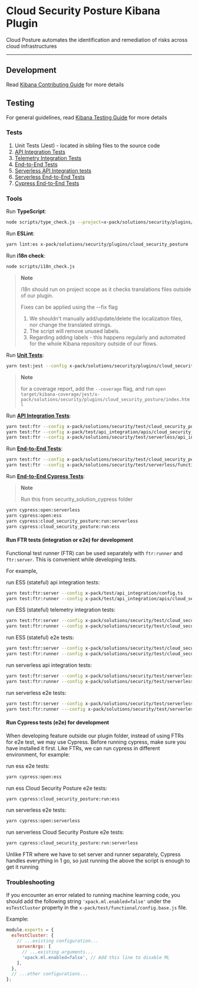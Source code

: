 # Cloud Security Posture Kibana Plugin

Cloud Posture automates the identification and remediation of risks across cloud infrastructures

---

## Development

Read [Kibana Contributing Guide](https://github.com/elastic/kibana/blob/main/CONTRIBUTING.md) for more details

## Testing

For general guidelines, read [Kibana Testing Guide](https://www.elastic.co/guide/en/kibana/current/development-tests.html) for more details

### Tests

1. Unit Tests (Jest) - located in sibling files to the source code
1. [API Integration Tests](../../../../test/api_integration/apis/cloud_security_posture/config.ts)
1. [Telemetry Integration Tests](../../../../test/cloud_security_posture_api/config.ts)
1. [End-to-End Tests](../../../../test/cloud_security_posture_functional/config.ts)
1. [Serverless API Integration tests](../../../../test_serverless/api_integration/test_suites/security/config.ts)
1. [Serverless End-to-End Tests](../../../../test_serverless/functional/test_suites/security/config.ts)
2. [Cypress End-to-End Tests](../../test/security_solution_cypress/cypress/e2e/cloud_security_posture)

### Tools

Run **TypeScript**:

```bash
node scripts/type_check.js --project=x-pack/solutions/security/plugins/cloud_security_posture/tsconfig.json
```

Run **ESLint**:

```bash
yarn lint:es x-pack/solutions/security/plugins/cloud_security_posture
```

Run **i18n check**:

```bash
node scripts/i18n_check.js
```

> **Note**
>
> i18n should run on project scope as it checks translations files outside of our plugin.
>
> Fixes can be applied using the --fix flag
>
> 1. We shouldn't manually add/update/delete the localization files, nor change the translated strings.
> 2. The script will remove unused labels.
> 3. Regarding adding labels - this happens regularly and automated for the whole Kibana repository outside of our flows.

Run [**Unit Tests**](https://www.elastic.co/guide/en/kibana/current/development-tests.html#_unit_testing):

```bash
yarn test:jest --config x-pack/solutions/security/plugins/cloud_security_posture/jest.config.js
```

> **Note**
>
> for a coverage report, add the `--coverage` flag, and run `open target/kibana-coverage/jest/x-pack/solutions/security/plugins/cloud_security_posture/index.html`

Run [**API Integration Tests**](https://docs.elastic.dev/kibana-dev-docs/tutorials/testing-plugins#):

```bash
yarn test:ftr --config x-pack/solutions/security/test/cloud_security_posture_api/config.ts
yarn test:ftr --config x-pack/test/api_integration/apis/cloud_security_posture/config.ts
yarn test:ftr --config x-pack/solutions/security/test/serverless/api_integration/configs/config.ts --include-tag=cloud_security_posture
```

Run [**End-to-End Tests**](https://www.elastic.co/guide/en/kibana/current/development-tests.html#_running_functional_tests):

```bash
yarn test:ftr --config x-pack/solutions/security/test/cloud_security_posture_functional/config.ts
yarn test:ftr --config x-pack/solutions/security/test/serverless/functional/configs/config.cloud_security_posture.ts
```

Run [**End-to-End Cypress Tests**](https://github.com/elastic/kibana/tree/main/x-pack/solutions/security/test/security_solution_cypress/cypress):

> **Note**
>
> Run this from security_solution_cypress folder

```bash
yarn cypress:open:serverless
yarn cypress:open:ess
yarn cypress:cloud_security_posture:run:serverless
yarn cypress:cloud_security_posture:run:ess
```

#### Run **FTR tests (integration or e2e) for development**

Functional test runner (FTR) can be used separately with `ftr:runner` and `ftr:server`. This is convenient while developing tests.

For example,

run ESS (stateful) api integration tests:

```bash
yarn test:ftr:server --config x-pack/test/api_integration/config.ts
yarn test:ftr:runner --config x-pack/test/api_integration/apis/cloud_security_posture/config.ts
```

run ESS (stateful) telemetry integration tests:

```bash
yarn test:ftr:server --config x-pack/solutions/security/test/cloud_security_posture_api/config.ts
yarn test:ftr:runner --config x-pack/solutions/security/test/cloud_security_posture_api/config.ts
```

run ESS (stateful) e2e tests:

```bash
yarn test:ftr:server --config x-pack/solutions/security/test/cloud_security_posture_functional/config.ts
yarn test:ftr:runner --config x-pack/solutions/security/test/cloud_security_posture_functional/config.ts
```

run serverless api integration tests:

```bash
yarn test:ftr:server --config x-pack/solutions/security/test/serverless/api_integration/configs/config.ts
yarn test:ftr:runner --config x-pack/solutions/security/test/serverless/api_integration/configs/config.ts --include-tag=cloud_security_posture
```

run serverless e2e tests:

```bash
yarn test:ftr:server --config x-pack/solutions/security/test/serverless/functional/configs/config.cloud_security_posture.ts
yarn test:ftr:runner ---config x-pack/solutions/security/test/serverless/functional/configs/config.cloud_security_posture.ts
```

#### Run **Cypress tests (e2e) for development**

When developing feature outside our plugin folder, instead of using FTRs for e2e test, we may use Cypress. Before running cypress, make sure you have installed it first. Like FTRs, we can run cypress in different environment, for example:

run ess e2e tests:

```bash
yarn cypress:open:ess
```

run ess Cloud Security Posture e2e tests:

```bash
yarn cypress:cloud_security_posture:run:ess
```

run serverless e2e tests:

```bash
yarn cypress:open:serverless
```

run serverless Cloud Security Posture e2e tests:

```bash
yarn cypress:cloud_security_posture:run:serverless
```

Unlike FTR where we have to set server and runner separately, Cypress handles everything in 1 go, so just running the above the script is enough to get it running

### Troubleshooting

If you encounter an error related to running machine learning code, you should add the following string `'xpack.ml.enabled=false'` under the `esTestCluster` property in the `x-pack/test/functional/config.base.js` file.

Example:

```javascript
module.exports = {
  esTestCluster: {
    // ...existing configuration...
    serverArgs: [
      // ...existing arguments...
      'xpack.ml.enabled=false', // Add this line to disable ML
    ],
  },
  // ...other configurations...
};
```
